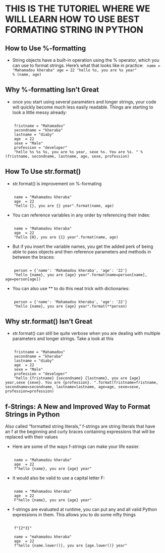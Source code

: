 # **THIS IS THE TUTORIEL WHERE WE WILL LEARN HOW TO USE BEST FORMATING STRING IN PYTHON**

## How to Use %-formatting

* String objects have a built-in operation using the % operator, which you can use to format strings. Here’s what that looks like in practice:
    <code >
        name = "Mahamadou kheraba"
        age  = 22
        "hello %s, you are %s year" % (name, age)
    </code>

## Why %-formatting Isn’t Great
 * once you start using several parameters and longer strings, your code will quickly become much less easily readable. Things are starting to look a little messy already:
<code>
    fristname = "Mahamadou"
    secondname = "kheraba"
    lastname = "diaby"
    age  = 22
    sexe = "Male"
    profession = "developer"
    "hello %s %s %s, you are %s year, sexe %s. You are %s. " % (fristname, secondname, lastname, age, sexe, profession)
</code>

## How To Use str.format()
* str.format() is improvement on %-formating
<code>
    name = "Mahamadou kheraba"
    age  = 22
    "hello {}, you are {} year".format(name, age)
</code>

* You can reference variables in any order by referencing their index:
<code>
    name = "Mahamadou kheraba"
    age  = 22
    "hello {0}, you are {1} year".format(name, age)
</code>

* But if you insert the variable names, you get the added perk of being able to pass objects and then reference parameters and methods in between the braces:
<code>
    person = {'name': 'Mahamadou kheraba', 'age': '22'}
    "hello {name}, you are {age} year".format(name=person[name], age=person[age])
</code>

* You can also use ** to do this neat trick with dictionaries:
<code>
    person = {'name': 'Mahamadou kheraba', 'age': '22'}
    "hello {name}, you are {age} year".format(**person)
</code>

## Why str.format() Isn’t Great
* str.format() can still be quite verbose when you are dealing with multiple parameters and longer strings. Take a look at this
<code>
    fristname = "Mahamadou"
    secondname = "kheraba"
    lastname = "diaby"
    age  = 22
    sexe = "Male"
    profession = "developer"
    "hello {fristname} {secondname} {lastname}, you are {age} year,sexe {sexe}. You are {profession}. ".format(fristname=fristname, secondname=secondname, lastname=lastname, age=age, sexe=sexe, profession=profession)
</code>

## f-Strings: A New and Improved Way to Format Strings in Python

 Also called “formatted string literals,” f-strings are string literals that have an f at the beginning and curly braces containing expressions that will be replaced with their values

* Here are some of the ways f-strings can make your life easier.
<code>
    name = "Mahamadou kheraba"
    age  = 22
    f"hello {name}, you are {age} year"
</code>

* It would also be valid to use a capital letter F:
<code>
    name = "Mahamadou kheraba"
    age  = 22
    F"hello {name}, you are {age} year"
</code>

* f-strings are evaluated at runtime,  you can put any and all valid Python expressions in them. This allows you to do some nifty things
<code>
    f"{2*3}"
</code>
<code>
    name = "mahamadou kheraba"
    age  = 22
    f"hello {name.lower()}, you are {age.lower()} year"
</code>

